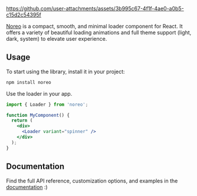 https://github.com/user-attachments/assets/3b995c67-4f1f-4ae0-a0b5-c15d2c54395f

[Noreo](https://noreo.ukhang.vercel.app) is a compact, smooth, and minimal loader component for React. It offers a variety of beautiful loading animations and full theme support (light, dark, system) to elevate user experience.

## Usage

To start using the library, install it in your project:

```bash
npm install noreo
```

Use the loader in your app.

```jsx
import { Loader } from 'noreo';

function MyComponent() {
  return (
    <div>
      <Loader variant="spinner" />
    </div>
  );
}
```

## Documentation
Find the full API reference, customization options, and examples in the [documentation](https://noreo.ukhang.vercel.app/docs/getting-started) :)
